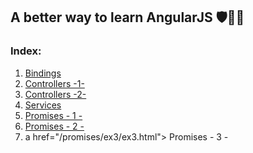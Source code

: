 ## A better way to learn AngularJS 🛡💪🏼

### Index:
1. <a href="/bindings/example1.html"> Bindings </a>
2. <a href="/controllers/ex1/ex1.html"> Controllers -1- </a>
3. <a href="/controllers/ex2/ex2.html"> Controllers -2- </a>
4. <a href="/services/ex1.html"> Services </a>
5. <a href="/promises/ex1/ex1.html"> Promises - 1 - </a>
6. <a href="/promises/ex2/ex2.html"> Promises - 2 - </a>
7. a href="/promises/ex3/ex3.html"> Promises - 3 - </a>
